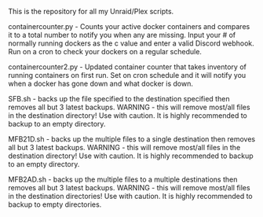 This is the repository for all my Unraid/Plex scripts.

containercounter.py - Counts your active docker containers and compares it to a total number to notify you when any are missing. Input your # of normally running dockers as the c value and enter a valid Discord webhook. Run on a cron to check your dockers on a regular schedule. 

containercounter2.py - Updated container counter that takes inventory of running containers on first run. Set on cron schedule and it will notify you when a docker has gone down and what docker is down.

SFB.sh - backs up the file specified to the destination specified then removes all but 3 latest backups. WARNING - this will remove most/all files in the destination directory! Use with caution. It is highly recommended to backup to an empty directory.

MFB21D.sh - backs up the multiple files to a single destination then removes all but 3 latest backups. WARNING - this will remove most/all files in the destination directory! Use with caution. It is highly recommended to backup to an empty directory.

MFB2AD.sh - backs up the multiple files to a multiple destinations then removes all but 3 latest backups. WARNING - this will remove most/all files in the destination directories! Use with caution. It is highly recommended to backup to empty directories.
